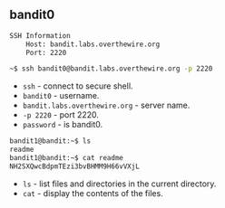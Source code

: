 ## bandit0

```bash
SSH Information  
	Host: bandit.labs.overthewire.org  
	Port: 2220
```

```bash
~$ ssh bandit0@bandit.labs.overthewire.org -p 2220
```
- ` ssh ` - connect to secure shell.
- ` bandit0 ` - username.
- ` bandit.labs.overthewire.org ` - server name.
- ` -p 2220 ` - port 2220.
- ` password ` - is bandit0.

```bash
bandit1@bandit:~$ ls
readme
bandit1@bandit:~$ cat readme
NH2SXQwcBdpmTEzi3bvBHMM9H66vVXjL
```
- ` ls ` - list files and directories in the current directory.
- ` cat ` - display the contents of the files.
